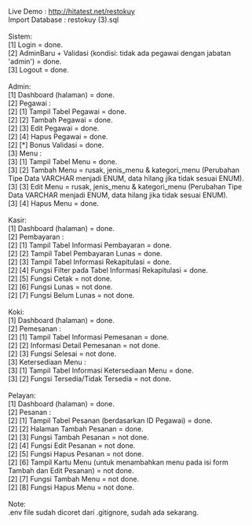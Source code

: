 Live Demo : http://hitatest.net/restokuy <br />
Import Database : restokuy (3).sql <br />
<br />
Sistem: <br />
[1] Login = done. <br />
[2] AdminBaru + Validasi (kondisi: tidak ada pegawai dengan jabatan 'admin') = done. <br />
[3] Logout = done. <br />
<br />
Admin: <br />
[1] Dashboard (halaman) = done. <br />
[2] Pegawai : <br />
[2] [1] Tampil Tabel Pegawai = done. <br />
[2] [2] Tambah Pegawai = done. <br />
[2] [3] Edit Pegawai = done. <br />
[2] [4] Hapus Pegawai = done. <br />
[2] [*] Bonus Validasi = done. <br />
[3] Menu : <br />
[3] [1] Tampil Tabel Menu = done. <br />
[3] [2] Tambah Menu = rusak, jenis_menu & kategori_menu (Perubahan Tipe Data VARCHAR menjadi ENUM, data hilang jika tidak sesuai ENUM). <br />
[3] [3] Edit Menu = rusak, jenis_menu & kategori_menu (Perubahan Tipe Data VARCHAR menjadi ENUM, data hilang jika tidak sesuai ENUM). <br />
[3] [4] Hapus Menu = done. <br />
<br />
Kasir: <br />
[1] Dashboard (halaman) = done. <br />
[2] Pembayaran : <br />
[2] [1] Tampil Tabel Informasi Pembayaran = done. <br />
[2] [2] Tampil Tabel Pembayaran Lunas = done. <br />
[2] [3] Tampil Tabel Informasi Rekapitulasi = done. <br />
[2] [4] Fungsi Filter pada Tabel Informasi Rekapitulasi = done. <br />
[2] [5] Fungsi Cetak = not done. <br />
[2] [6] Fungsi Lunas = not done. <br />
[2] [7] Fungsi Belum Lunas = not done. <br />
<br />
Koki: <br />
[1] Dashboard (halaman) = done. <br />
[2] Pemesanan : <br />
[2] [1] Tampil Tabel Informasi Pemesanan = done. <br />
[2] [2] Informasi Detail Pemesanan = not done. <br />
[2] [3] Fungsi Selesai = not done. <br />
[3] Ketersediaan Menu : <br />
[3] [1] Tampil Tabel Informasi Ketersediaan Menu = done. <br />
[3] [2] Fungsi Tersedia/Tidak Tersedia = not done. <br />
<br />
Pelayan: <br />
[1] Dashboard (halaman) = done. <br />
[2] Pesanan : <br />
[2] [1] Tampil Tabel Pesanan (berdasarkan ID Pegawai) = done. <br />
[2] [2] Halaman Tambah Pesanan = done. <br />
[2] [3] Fungsi Tambah Pesanan = not done. <br />
[2] [4] Fungsi Edit Pesanan = not done. <br />
[2] [5] Fungsi Hapus Pesanan = not done. <br />
[2] [6] Tampil Kartu Menu (untuk menambahkan menu pada isi form Tambah dan Edit Pesanan) = not done. <br />
[2] [7] Fungsi Tambah Menu = not done. <br />
[2] [8] Fungsi Hapus Menu = not done. <br />
<br />
Note: <br />
.env file sudah dicoret dari .gitignore, sudah ada sekarang. <br />